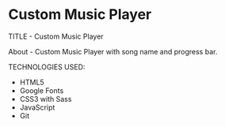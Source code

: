 # Custom Music Player

TITLE - Custom Music Player

About - Custom Music Player with song name and progress bar.

TECHNOLOGIES USED:

- HTML5
- Google Fonts
- CSS3 with Sass
- JavaScript
- Git
